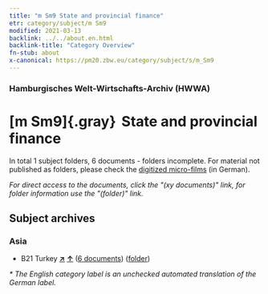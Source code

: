 ```yaml
---
title: "m Sm9 State and provincial finance"
etr: category/subject/m Sm9
modified: 2021-03-13
backlink: ../../about.en.html
backlink-title: "Category Overview"
fn-stub: about
x-canonical: https://pm20.zbw.eu/category/subject/s/m_Sm9
---
```


### Hamburgisches Welt-Wirtschafts-Archiv (HWWA)
# [m Sm9]{.gray}&#8201; State and provincial finance&#160; 





In total 1 subject folders, 6 documents - folders incomplete.
For material not published as folders, please check the [digitized micro-films](/film/h1_sh.de.html) (in German).

_For direct access to the documents, click the "(xy documents)" link, for folder information use the "(folder)" link._

## Subject archives



### Asia

- B21 Turkey [**&nearr;**](../../../geo/i/141111/about.en.html "Turkey (all folders)") [**&uarr;**](../../../geo/about.en.html#B21 "Country category system") (<a href="https://pm20.zbw.eu/dfgview/sh/141111,163304" title="about: Turkey : State and provincial finance" target="_blank">6 documents</a>) ([folder](../../../../folder/sh/1411xx/141111/1633xx/163304/about.en.html))


_* The English category label is an unchecked automated translation of the German label._

